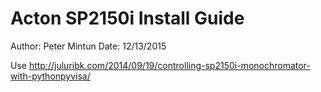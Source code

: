 # Acton SP2150i Install Guide #
Author: Peter Mintun
Date: 12/13/2015

Use http://juluribk.com/2014/09/19/controlling-sp2150i-monochromator-with-pythonpyvisa/

